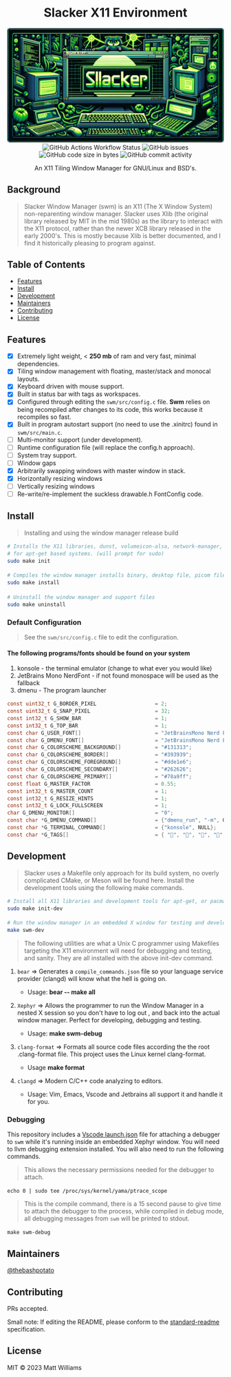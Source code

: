 <div align="center">
   <h1>Slacker X11 Environment</h1>
   <img src="assets/slacker0.png">
   <img alt="GitHub Actions Workflow Status" src="https://img.shields.io/github/actions/workflow/status/thebashpotato/slacker/c-cpp.yml?branch=main&style=for-the-badge&logo=ubuntu&label=Linux%20Build">
   <img alt="GitHub issues" src="https://img.shields.io/github/issues/thebashpotato/slacker?style=for-the-badge&logo=github">
   <img alt="GitHub code size in bytes" src="https://img.shields.io/github/languages/code-size/thebashpotato/slacker?style=for-the-badge&logo=github">
   <img alt="GitHub commit activity" src="https://img.shields.io/github/commit-activity/y/thebashpotato/slacker?style=for-the-badge&logo=github">

   <br>
   <p>An X11 Tiling Window Manager for GNU/Linux and BSD's.</p>
</div>

## Background

> Slacker Window Manager (swm) is an X11 (The X Window System) non-reparenting window manager.
> Slacker uses Xlib (the original library released by MIT in the mid 1980s) as the library to interact with the X11 protocol,
> rather than the newer XCB library released in the early 2000's. This is mostly because Xlib is better documented, and I find
> it historically pleasing to program against.

## Table of Contents

- [Features](#features)
- [Install](#install)
- [Development](#development)
- [Maintainers](#maintainers)
- [Contributing](#contributing)
- [License](#license)

## Features

- [x] Extremely light weight, < **250 mb** of ram and very fast, minimal dependencies.
- [x] Tiling window management with floating, master/stack and monocal layouts.
- [x] Keyboard driven with mouse support.
- [x] Built in status bar with tags as workspaces.
- [x] Configured through editing the `swm/src/config.c` file. **Swm** relies on being recompiled
      after changes to its code, this works because it recompiles so fast.
- [x] Built in program autostart support (no need to use the .xinitrc) found in `swm/src/main.c`.
- [ ] Multi-monitor support (under development).
- [ ] Runtime configuration file (will replace the config.h approach).
- [ ] System tray support.
- [ ] Window gaps
- [x] Arbitrarily swapping windows with master window in stack.
- [x] Horizontally resizing windows
- [ ] Vertically resizing windows
- [ ] Re-write/re-implement the suckless drawable.h FontConfig code.

## Install

> Installing and using the window manager release build

```bash
# Installs the X11 libraries, dunst, volumeicon-alsa, network-manager, feh, picom,
# for apt-get based systems. (will prompt for sudo)
sudo make init

# Compiles the window manager installs binary, desktop file, picom file, etc.
sudo make install

# Uninstall the window manager and support files
sudo make uninstall
```

### Default Configuration

> See the `swm/src/config.c` file to edit the configuration.

#### The following programs/fonts should be found on your system

1. konsole - the terminal emulator (change to what ever you would like)
2. JetBrains Mono NerdFont - if not found monospace will be used as the fallback
3. dmenu - The program launcher

```c
const uint32_t G_BORDER_PIXEL                   = 2;
const uint32_t G_SNAP_PIXEL                     = 32;
const int32_t G_SHOW_BAR                        = 1;
const int32_t G_TOP_BAR                         = 1;
const char G_USER_FONT[]                        = "JetBrainsMono Nerd Font Mono:size=16";
const char G_DMENU_FONT[]                       = "JetBrainsMono Nerd Font Mono:size=17";
const char G_COLORSCHEME_BACKGROUND[]           = "#131313";
const char G_COLORSCHEME_BORDER[]               = "#393939";
const char G_COLORSCHEME_FOREGROUND[]           = "#dde1e6";
const char G_COLORSCHEME_SECONDARY[]            = "#262626";
const char G_COLORSCHEME_PRIMARY[]              = "#78a9ff";
const float G_MASTER_FACTOR                     = 0.55;
const int32_t G_MASTER_COUNT                    = 1;
const int32_t G_RESIZE_HINTS                    = 1;
const int32_t G_LOCK_FULLSCREEN                 = 1;
char G_DMENU_MONITOR[]                          = "0";
const char *G_DMENU_COMMAND[]                   = {"dmenu_run", "-m", G_DMENU_MONITOR, "-fn", G_DMENU_FONT, "-nb", G_COLORSCHEME_BACKGROUND, "-nf", G_COLORSCHEME_FOREGROUND, "-sb", G_COLORSCHEME_PRIMARY, "-sf", G_COLORSCHEME_SECONDARY, NULL};
const char *G_TERMINAL_COMMAND[]                = {"konsole", NULL};
const char *G_TAGS[]                            = { "", "", "", "", "", "", "", "", "" };
```

## Development

> Slacker uses a Makefile only approach for its build system, no overly complicated CMake, or Meson
> will be found here.
> Install the development tools using the following make commands.

```bash
# Install all X11 libraries and development tools for apt-get, or pacman based systems.
sudo make init-dev

# Run the window manager in an embedded X window for testing and development
make swm-dev

```

> The following utilities are what a Unix C programmer using Makefiles targeting
> the X11 environment will need for debugging and testing, and sanity. They are all
> installed with the above init-dev command.

1. `bear` => Generates a `compile_commands.json` file so your
   language service provider (clangd) will know what the hell is going on.

   - Usage: **bear -- make all**

2. `Xephyr` => Allows the programmer to run the Window Manager in a nested X session
   so you don't have to log out , and back into the actual window manager. Perfect for developing, debugging and testing.

   - Usage: **make swm-debug**

3. `clang-format` => Formats all source code files according the the root .clang-format file.
   This project uses the Linux kernel clang-format.

   - Usage **make format**

4. `clangd` => Modern C/C++ code analyzing to editors.
   - Usage: Vim, Emacs, Vscode and Jetbrains all support it and handle it for you.

### Debugging

This repository includes a [Vscode launch.json](.vscode/launch.json) file for attaching a debugger
to `swm` while it's running inside an embedded Xephyr window. You will need to llvm debugging extension installed.
You will also need to run the following commands.

> This allows the necessary permissions needed for the debugger to attach.

`echo 0 | sudo tee /proc/sys/kernel/yama/ptrace_scope`

> This is the compile command, there is a 15 second pause to give time to attach the debugger to the process,
> while compiled in debug mode, all debugging messages from `swm` will be printed to stdout.

`make swm-debug`

## Maintainers

[@thebashpotato](https://github.com/thebashpotato)

## Contributing

PRs accepted.

Small note: If editing the README, please conform to the [standard-readme](https://github.com/RichardLitt/standard-readme) specification.

## License

MIT © 2023 Matt Williams
